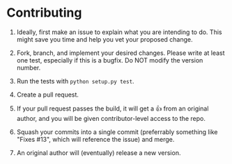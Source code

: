# Contributing

1.  Ideally, first make an issue to explain what you are intending to do. This
    might save you time and help you vet your proposed change.

2.  Fork, branch, and implement your desired changes. Please write at least one
    test, especially if this is a bugfix. Do NOT modify the version number.

3.  Run the tests with `python setup.py test`.

4.  Create a pull request.

5.  If your pull request passes the build, it will get a :+1: from an original
    author, and you will be given contributor-level access to the repo.

6.  Squash your commits into a single commit (preferrably something like
    "Fixes #13", which will reference the issue) and merge.

7.  An original author will (eventually) release a new version.
